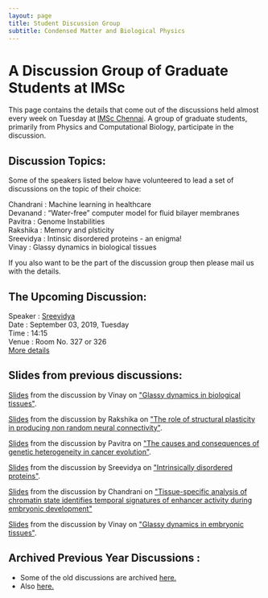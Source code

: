 ```yaml
---
layout: page
title: Student Discussion Group  
subtitle: Condensed Matter and Biological Physics
---
```

# A Discussion Group of Graduate Students at IMSc

This page contains the details that come out of the discussions held almost every week on Tuesday at [IMSc Chennai](https://www.imsc.res.in/). A group of graduate students, primarily from Physics and Computational Biology, participate in the discussion.

## Discussion Topics:

Some of the speakers listed below have volunteered to lead a set of discussions on the topic of their choice:

Chandrani	:	Machine learning in healthcare   
Devanand	:	“Water-free” computer model for fluid bilayer membranes  
Pavitra		:	Genome Instabilities  
Rakshika  : Memory and plsticity  
Sreevidya	:	Intinsic disordered proteins - an enigma!  
Vinay		  :	Glassy dynamics in biological tissues  

If you also want to be the part of the discussion group then please mail us with the details.

## The Upcoming Discussion:
Speaker :      [Sreevidya](https://www.imsc.res.in/sreevidya_t_s)  
Date    :      September 03, 2019, Tuesday  
Time    :      14:15   
Venue   :      Room No. 327 or 326  
[More details](https://vinayphys.github.io/discussion2019/2019/09/conformational_entropy_of_IDP)


## Slides from previous discussions:
[Slides](https://github.com/vinayphys/discussion2019/blob/master/slides/vinay_discussion2019_2.pdf) from the discussion by Vinay on ["Glassy dynamics in biological tissues"](https://vinayphys.github.io/discussion2019/2019/08/glassy_dynamics_embryonic_tissues-II). 

[Slides](https://github.com/vinayphys/discussion2019/blob/master/slides/genomic_instability.pdf) from the discussion by Rakshika on ["The role of structural plasticity in producing non random neural connectivity"](https://vinayphys.github.io/discussion2019/2019/08/memory).

[Slides](https://github.com/vinayphys/discussion2019/blob/master/slides/genomic_instability.pdf) from the discussion by Pavitra on ["The causes and consequences of genetic heterogeneity in cancer evolution"](https://vinayphys.github.io/discussion2019/2019/07/genomic_instability).  

[Slides](https://github.com/vinayphys/discussion2019/blob/master/slides/IDPs-Intro_Sreevidya.pdf) from the discussion by Sreevidya on ["Intrinsically disordered proteins"](https://vinayphys.github.io/discussion2019/2019/07/intrinsically_disordered_proteins).

[Slides](https://github.com/vinayphys/discussion2019/blob/master/slides/Chandrani_discussion.pdf) from the discussion by Chandrani on ["Tissue-specific analysis of chromatin state identifies temporal signatures of enhancer activity during embryonic development"](https://vinayphys.github.io/discussion2019/2019/07/enhancer_activity_during_embryonic_development-II)

[Slides](https://github.com/vinayphys/discussion2019/blob/master/slides/vinay_discussion2019_1.pdf) from the discussion by Vinay on ["Glassy dynamics in embryonic tissues"](https://vinayphys.github.io/discussion2019/2019/06/glassy_dynamics_embryonic_tissues). 


  

## Archived Previous Year Discussions :  
* Some of the old discussions are archived [here.](https://www.imsc.res.in/~kamalt/discussions.html)
* Also [here.](https://vinayphys.github.io/discussion/)

